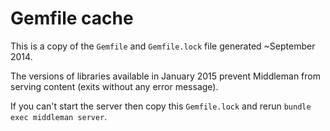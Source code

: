 # Gemfile cache

This is a copy of the `Gemfile` and `Gemfile.lock` file generated ~September 2014.

The versions of libraries available in January 2015 prevent Middleman from serving content (exits without any error message).

If you can't start the server then copy this `Gemfile.lock` and rerun `bundle exec middleman server`.